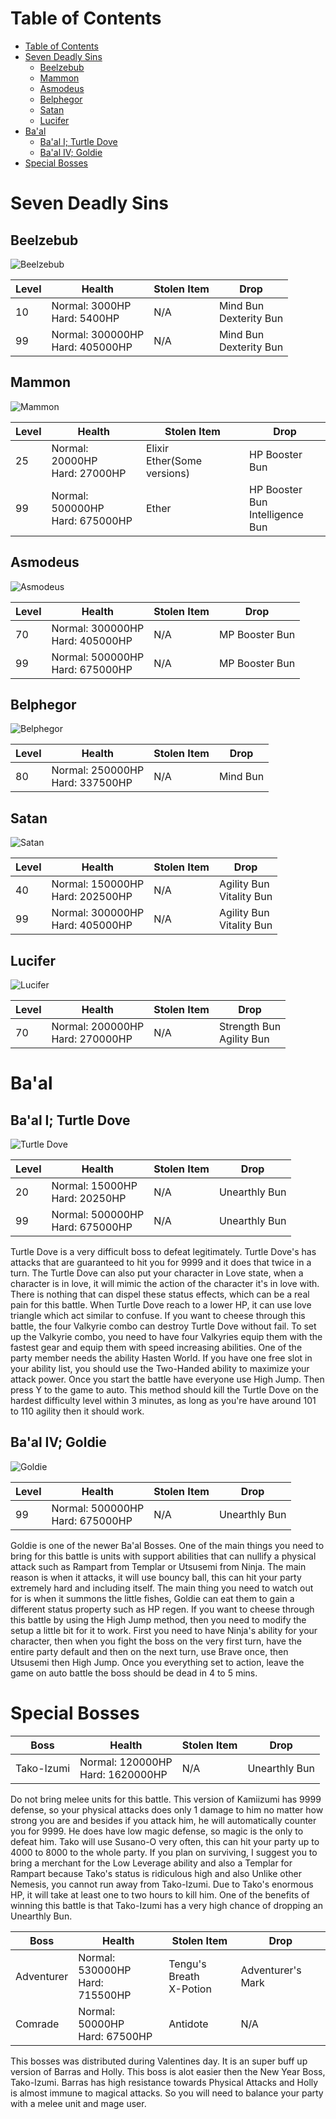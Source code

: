 # Table of Contents
<!-- toc orderedList:0 depthFrom:1 depthTo:6 -->

* [Table of Contents](#table-of-contents)
* [Seven Deadly Sins](#seven-deadly-sins)
  * [Beelzebub](#beelzebub)
  * [Mammon](#mammon)
  * [Asmodeus](#asmodeus)
  * [Belphegor](#belphegor)
  * [Satan](#satan)
  * [Lucifer](#lucifer)
* [Ba'al](#baal)
  * [Ba'al I; Turtle Dove](#baal-i-turtle-dove)
  * [Ba'al IV; Goldie](#baal-iv-goldie)
* [Special Bosses](#special-bosses)

<!-- tocstop -->

# Seven Deadly Sins

## Beelzebub

![Beelzebub](images/Beelzebub.png)

Level | Health | Stolen Item | Drop
--- | --- | --- | ---
10 | Normal: 3000HP <br/> Hard: 5400HP | N/A | Mind Bun <br/> Dexterity Bun
99 | Normal: 300000HP <br/> Hard: 405000HP | N/A | Mind Bun <br/> Dexterity Bun

## Mammon

![Mammon](images/Mammon.png)

Level | Health | Stolen Item | Drop
--- | --- | --- | ---
25 | Normal: 20000HP <br/> Hard: 27000HP | Elixir <br/> Ether(Some versions) | HP Booster Bun
99 | Normal: 500000HP <br/> Hard: 675000HP | Ether | HP Booster Bun <br/> Intelligence Bun

## Asmodeus

![Asmodeus](images/Asmodeus.png)

Level | Health | Stolen Item | Drop
--- | --- | --- | ---
70 | Normal: 300000HP <br/> Hard: 405000HP | N/A | MP Booster Bun
99 | Normal: 500000HP <br/> Hard: 675000HP | N/A | MP Booster Bun

## Belphegor

![Belphegor](images/Belphegor.png)

Level | Health | Stolen Item | Drop
--- | --- | --- | ---
80 | Normal: 250000HP <br/> Hard: 337500HP | N/A | Mind Bun

## Satan

![Satan](images/Satan.png)

Level | Health | Stolen Item | Drop
--- | --- | --- | ---
40 | Normal: 150000HP <br/> Hard: 202500HP | N/A | Agility Bun <br/> Vitality Bun
99 | Normal: 300000HP <br/> Hard: 405000HP | N/A | Agility Bun <br/> Vitality Bun

## Lucifer

![Lucifer](images/Lucifer.png)

Level | Health | Stolen Item | Drop
--- | --- | --- | ---
70 | Normal: 200000HP <br/> Hard: 270000HP | N/A | Strength Bun <br/> Agility Bun

# Ba'al

## Ba'al I; Turtle Dove

![Turtle Dove](images/TurtleDove.png)

Level | Health | Stolen Item | Drop
--- | --- | --- | ---
20 | Normal: 15000HP <br/> Hard: 20250HP | N/A | Unearthly Bun
99 | Normal: 500000HP <br/> Hard: 675000HP | N/A | Unearthly Bun

Turtle Dove is a very difficult boss to defeat legitimately. Turtle Dove's has attacks that are guaranteed to hit you for 9999 and it does that twice in a turn. The Turtle Dove can also put your character in Love state, when a character is in love, it will mimic the action of the character it's in love with. There is nothing that can dispel these status effects, which can be a real pain for this battle. When Turtle Dove reach to a lower HP, it can use love triangle which act similar to confuse. If you want to cheese through this battle, the four Valkyrie combo can destroy Turtle Dove without fail. To set up the Valkyrie combo, you need to have four Valkyries equip them with the fastest gear and equip them with speed increasing abilities. One of the party member needs the ability Hasten World. If you have one free slot in your ability list, you should use the Two-Handed ability to maximize your attack power. Once you start the battle have everyone use High Jump. Then press Y to the game to auto. This method should kill the Turtle Dove on the hardest difficulty level within 3 minutes, as long as you're have around 101 to 110 agility then it should work.

## Ba'al IV; Goldie

![Goldie](images/Goldie.png)

Level | Health | Stolen Item | Drop
--- | --- | --- | ---
99 | Normal: 500000HP <br/> Hard: 675000HP | N/A | Unearthly Bun

Goldie is one of the newer Ba'al Bosses. One of the main things you need to bring for this battle is units with support abilities that can nullify a physical attack such as Rampart from Templar or Utsusemi from Ninja. The main reason is when it attacks, it will use bouncy ball, this can hit your party extremely hard and including itself. The main thing you need to watch out for is when it summons the little fishes, Goldie can eat them to gain a different status property such as HP regen. If you want to cheese through this battle by using the High Jump method, then you need to modify the setup a little bit for it to work. First you need to have Ninja's ability for your character, then when you fight the boss on the very first turn, have the entire party default and then on the next turn, use Brave once, then Utsusemi then High Jump. Once you everything set to action, leave the game on auto battle the boss should be dead in 4 to 5 mins.

# Special Bosses

Boss | Health | Stolen Item | Drop
--- | --- | --- | ---
Tako-Izumi | Normal: 120000HP <br/> Hard: 1620000HP | N/A | Unearthly Bun

Do not bring melee units for this battle. This version of Kamiizumi has 9999 defense, so your physical attacks does only 1 damage to him no matter how strong you are and besides if you attack him, he will automatically counter you for 9999. He does have low magic defense, so magic is the only to defeat him. Tako will use Susano-O very often, this can hit your party up to 4000 to 8000 to the whole party. If you plan on surviving, I suggest you to bring a merchant for the Low Leverage ability and also a Templar for Rampart because Tako's status is ridiculous high and also Unlike other Nemesis, you cannot run away from Tako-Izumi. Due to Tako's enormous HP, it will take at least one to two hours to kill him. One of the benefits of winning this battle is that Tako-Izumi has a very high chance of dropping an Unearthly Bun.

Boss | Health | Stolen Item | Drop
--- | --- | --- | ---
Adventurer | Normal: 530000HP <br/> Hard: 715500HP | Tengu's Breath <br/> X-Potion | Adventurer's Mark
Comrade | Normal: 50000HP <br/> Hard: 67500HP | Antidote | N/A

This bosses was distributed during Valentines day. It is an super buff up version of Barras and Holly. This boss is alot easier then the New Year Boss, Tako-Izumi. Barras has high resistance towards Physical Attacks and Holly is almost immune to magical attacks. So you will need to balance your party with a melee unit and mage user.
